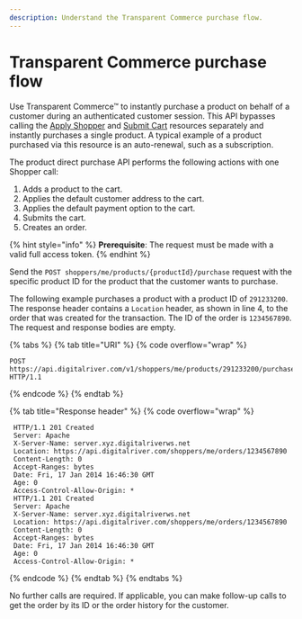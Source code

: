 ```yaml
---
description: Understand the Transparent Commerce purchase flow.
---
```


# Transparent Commerce purchase flow

Use Transparent Commerce™ to instantly purchase a product on behalf of a customer during an authenticated customer session. This API bypasses calling the [Apply Shopper](https://www.digitalriver.com/docs/commerce-api-reference/#tag/Apply-Shopper) and [Submit Cart](https://www.digitalriver.com/docs/commerce-api-reference/#tag/Submit-Cart) resources separately and instantly purchases a single product. A typical example of a product purchased via this resource is an auto-renewal, such as a subscription.

The product direct purchase API performs the following actions with one Shopper call:

1. Adds a product to the cart.
2. Applies the default customer address to the cart.
3. Applies the default payment option to the cart.
4. Submits the cart.
5. Creates an order.

{% hint style="info" %}
**Prerequisite**: The request must be made with a valid full access token.
{% endhint %}

Send the `POST shoppers/me/products/{productId}/purchase` request with the specific product ID for the product that the customer wants to purchase.&#x20;

The following example purchases a product with a product ID of `291233200`. The response header contains a `Location` header, as shown in line 4, to the order that was created for the transaction. The ID of the order is `1234567890`. The request and response bodies are empty.

{% tabs %}
{% tab title="URI" %}
{% code overflow="wrap" %}
```http
POST https://api.digitalriver.com/v1/shoppers/me/products/291233200/purchase HTTP/1.1
```
{% endcode %}
{% endtab %}

{% tab title="Response header" %}
{% code overflow="wrap" %}
```
 HTTP/1.1 201 Created
 Server: Apache
 X-Server-Name: server.xyz.digitalriverws.net
 Location: https://api.digitalriver.com/shoppers/me/orders/1234567890
 Content-Length: 0
 Accept-Ranges: bytes
 Date: Fri, 17 Jan 2014 16:46:30 GMT
 Age: 0
 Access-Control-Allow-Origin: *
 HTTP/1.1 201 Created
 Server: Apache
 X-Server-Name: server.xyz.digitalriverws.net
 Location: https://api.digitalriver.com/shoppers/me/orders/1234567890
 Content-Length: 0
 Accept-Ranges: bytes
 Date: Fri, 17 Jan 2014 16:46:30 GMT
 Age: 0
 Access-Control-Allow-Origin: *
```
{% endcode %}
{% endtab %}
{% endtabs %}

No further calls are required. If applicable, you can make follow-up calls to get the order by its ID or the order history for the customer.
